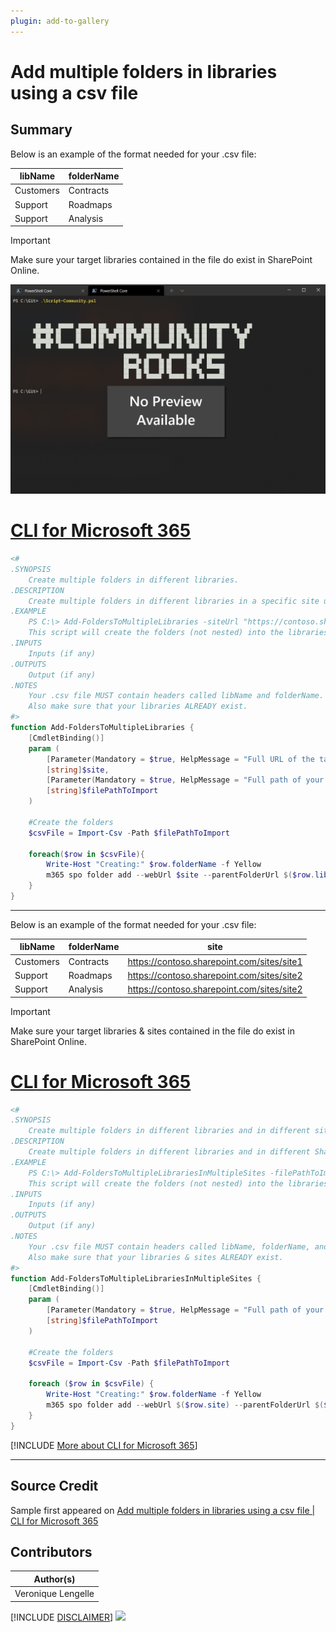 ```yaml
---
plugin: add-to-gallery
---
```


# Add multiple folders in libraries using a csv file

## Summary

Below is an example of the format needed for your .csv file:

| libName | folderName |
| --------| ---------- |
| Customers | Contracts |
| Support | Roadmaps |
| Support | Analysis |
 
> [!important]
> Make sure your target libraries contained in the file do exist in SharePoint Online.
 
![Example Screenshot](assets/example.png)
 
# [CLI for Microsoft 365](#tab/cli-m365-ps)
```powershell
<#
.SYNOPSIS
    Create multiple folders in different libraries.
.DESCRIPTION
    Create multiple folders in different libraries in a specific site using a .csv file.
.EXAMPLE
    PS C:\> Add-FoldersToMultipleLibraries -siteUrl "https://contoso.sharepoint.com/sites/Marketing" -filePathToImport "C:\myCSVFile.csv"
    This script will create the folders (not nested) into the libraries provided in the .csv file.
.INPUTS
    Inputs (if any)
.OUTPUTS
    Output (if any)
.NOTES
    Your .csv file MUST contain headers called libName and folderName. If you change those headers then make sure to amend the script.
    Also make sure that your libraries ALREADY exist.
#>
function Add-FoldersToMultipleLibraries {
    [CmdletBinding()]
    param (
        [Parameter(Mandatory = $true, HelpMessage = "Full URL of the target SharePoint Online site")]
        [string]$site,
        [Parameter(Mandatory = $true, HelpMessage = "Full path of your .csv file")]
        [string]$filePathToImport
    )
    
    #Create the folders
    $csvFile = Import-Csv -Path $filePathToImport
    
    foreach($row in $csvFile){
        Write-Host "Creating:" $row.folderName -f Yellow
        m365 spo folder add --webUrl $site --parentFolderUrl $($row.libName) --name $($row.folderName)
    }
}
```
***


Below is an example of the format needed for your .csv file:

| libName | folderName | site |
| --------| ---------- | ---- |
| Customers | Contracts | https://contoso.sharepoint.com/sites/site1 |
| Support | Roadmaps |  https://contoso.sharepoint.com/sites/site2 |
| Support | Analysis | https://contoso.sharepoint.com/sites/site2 |

> [!important]
> Make sure your target libraries & sites contained in the file do exist in SharePoint Online.
 
# [CLI for Microsoft 365](#tab/cli-m365-ps2)
```powershell
<#
.SYNOPSIS
    Create multiple folders in different libraries and in different sites.
.DESCRIPTION
    Create multiple folders in different libraries and in different SharePoint sites using a .csv file.
.EXAMPLE
    PS C:\> Add-FoldersToMultipleLibrariesInMultipleSites -filePathToImport 'C:\myCSVFile.csv'
    This script will create the folders (not nested) into the libraries and sites provided in the .csv file.
.INPUTS
    Inputs (if any)
.OUTPUTS
    Output (if any)
.NOTES
    Your .csv file MUST contain headers called libName, folderName, and site. If you change those headers then make sure to amend the script.
    Also make sure that your libraries & sites ALREADY exist.
#>
function Add-FoldersToMultipleLibrariesInMultipleSites {
    [CmdletBinding()]
    param (
        [Parameter(Mandatory = $true, HelpMessage = "Full path of your .csv file")]
        [string]$filePathToImport
    )
    
    #Create the folders
    $csvFile = Import-Csv -Path $filePathToImport
    
    foreach ($row in $csvFile) {
        Write-Host "Creating:" $row.folderName -f Yellow
        m365 spo folder add --webUrl $($row.site) --parentFolderUrl $($row.libName) --name $($row.folderName)
    }
}
```
[!INCLUDE [More about CLI for Microsoft 365](../../docfx/includes/MORE-CLIM365.md)]
***

## Source Credit

Sample first appeared on [Add multiple folders in libraries using a csv file | CLI for Microsoft 365](https://pnp.github.io/cli-microsoft365/sample-scripts/spo/add-multiple-folders-in-libraries-using-csv-file/)

## Contributors

| Author(s) |
|-----------|
| Veronique Lengelle |


[!INCLUDE [DISCLAIMER](../../docfx/includes/DISCLAIMER.md)]
<img src="https://telemetry.sharepointpnp.com/script-samples/scripts/spo-add-multiple-folders-in-libraries-using-csv-file" aria-hidden="true" />
